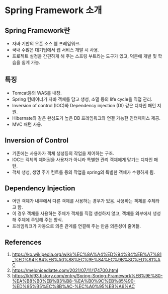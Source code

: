 # Spring Framework 소개

## Spring Framework란

- 자바 기반의 오픈 소스 웹 프레임워크.
- 국내 수많은 대기업에서 웹 서비스 개발 시 사용.
- 프로젝트 설정을 간편하게 해 주는 스프링 부트라는 도구가 있고, 덕분에 개발 및 학습을 쉽게 가능.

## 특징

- Tomcat등의 WAS를 내장.
- Spring 컨테이너가 자바 객체를 담고 생성, 소멸 등의 life cycle을 직접 관리.
- Inversion of control (IOC)와 Dependency injection (DI) 같은 디자인 패턴 지원.
- Hibernate와 같은 완성도가 높은 DB 프레임워크와 연결 가능한 인터페이스 제공.
- MVC 패턴 사용.

## Inversion of Control

- 기존에는 사용자가 객체 생성등의 작업을 제어하는 구조.
- IOC는 객체의 제어권을 사용자가 아니라 특별한 관리 객체에게 맡기는 디자인 패턴.
- 객체 생성, 생명 주기 컨트롤 등의 작업을 spring의 특별한 객체가 수행하게 됨.

## Dependency Injection

- 어떤 객체가 내부에서 다른 객체를 사용하는 경우가 있음. 사용하는 객체를 주체라고 함.
- 이 경우 객체를 사용하는 주체가 객체를 직접 생성하지 않고, 객체를 외부에서 생성해 주체에 주입해 주는 방식.
- 프레임워크가 자동으로 의존 관계를 연결해 주는 만큼 의존성이 줄어듦.

## References

1. https://ko.wikipedia.org/wiki/%EC%8A%A4%ED%94%84%EB%A7%81_%ED%94%84%EB%A0%88%EC%9E%84%EC%9B%8C%ED%81%AC
2. https://melonicedlatte.com/2021/07/11/174700.html
3. https://khj93.tistory.com/entry/Spring-Spring-Framework%EB%9E%80-%EA%B8%B0%EB%B3%B8-%EA%B0%9C%EB%85%90-%ED%95%B5%EC%8B%AC-%EC%A0%95%EB%A6%AC
